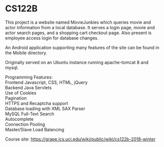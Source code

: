 # CS122B
This project is a website named MovieJunkies which queries movie and actor information from a local database. It serves a login page, movie and actor search pages, and a shopping cart checkout page. Also present is employee access login for database changes.

An Android application supporting many features of the site can be found in the Mobile directory.

Originally served on an Ubuntu instance running apache-tomcat 8 and mysql.

Programming Features:  
Frontend Javascript, CSS, HTML, jQuery  
Backend Java Servlets  
Use of Cookies  
Pagination  
HTTPS and Recaptcha support  
Database loading with XML SAX Parser  
MySQL Full-Text Search  
Autocomplete  
Connection Pooling  
Master/Slave Load Balancing  


Course site: https://grape.ics.uci.edu/wiki/public/wiki/cs122b-2018-winter
